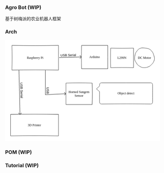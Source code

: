 ### Agro Bot (WIP)

基于树梅派的农业机器人框架

### Arch
![arch](docs/arch.png)

### POM (WIP)


### Tutorial (WIP)